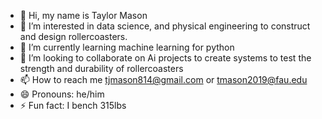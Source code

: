 - 👋 Hi, my name is Taylor Mason
- 👀 I’m interested in data science, and physical engineering to construct and design rollercoasters.
- 🌱 I’m currently learning machine learning for python
- 💞️ I’m looking to collaborate on Ai projects to create systems to test the strength and durability of rollercoasters 
- 📫 How to reach me tjmason814@gmail.com or tmason2019@fau.edu
- 😄 Pronouns: he/him
- ⚡ Fun fact: I bench 315lbs 

<!---
AxIS8/TJ Mason is a ✨ special ✨ repository because its `README.md` (this file) appears on your GitHub profile.
You can click the Preview link to take a look at your changes.
--->
